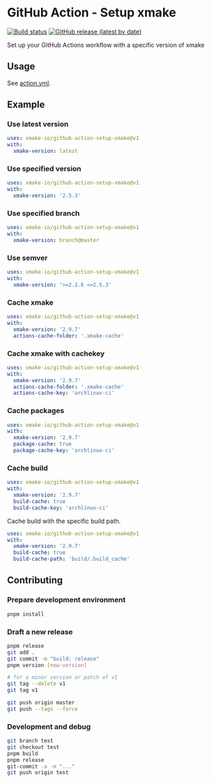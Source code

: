 # GitHub Action - Setup xmake

[![Build status](https://github.com/xmake-io/github-action-setup-xmake/workflows/test/badge.svg)](https://github.com/xmake-io/github-action-setup-xmake/actions)
[![GitHub release (latest by date)](https://img.shields.io/github/v/release/xmake-io/github-action-setup-xmake)](https://github.com/marketplace/actions/setup-xmake)

Set up your GitHub Actions workflow with a specific version of xmake

## Usage

See [action.yml](./action.yml).

## Example

### Use latest version

```yml
uses: xmake-io/github-action-setup-xmake@v1
with:
  xmake-version: latest
```

### Use specified version

```yml
uses: xmake-io/github-action-setup-xmake@v1
with:
  xmake-version: '2.5.3'
```

### Use specified branch

```yml
uses: xmake-io/github-action-setup-xmake@v1
with:
  xmake-version: branch@master
```

### Use semver

```yml
uses: xmake-io/github-action-setup-xmake@v1
with:
  xmake-version: '>=2.2.6 <=2.5.3'
```

### Cache xmake

```yml
uses: xmake-io/github-action-setup-xmake@v1
with:
  xmake-version: '2.9.7'
  actions-cache-folder: '.xmake-cache'
```

### Cache xmake with cachekey

```yml
uses: xmake-io/github-action-setup-xmake@v1
with:
  xmake-version: '2.9.7'
  actions-cache-folder: '.xmake-cache'
  actions-cache-key: 'archlinux-ci'
```

### Cache packages

```yml
uses: xmake-io/github-action-setup-xmake@v1
with:
  xmake-version: '2.9.7'
  package-cache: true
  package-cache-key: 'archlinux-ci'
```

### Cache build

```yml
uses: xmake-io/github-action-setup-xmake@v1
with:
  xmake-version: '2.9.7'
  build-cache: true
  build-cache-key: 'archlinux-ci'
```

Cache build with the specific build path.


```yml
uses: xmake-io/github-action-setup-xmake@v1
with:
  xmake-version: '2.9.7'
  build-cache: true
  build-cache-path: 'build/.build_cache'
```

## Contributing

### Prepare development environment

```bash
pnpm install
```

### Draft a new release

```bash
pnpm release
git add .
git commit -m "build: release"
pnpm version [new-version]

# for a minor version or patch of v1
git tag --delete v1
git tag v1

git push origin master
git push --tags --force
```

### Development and debug

```bash
git branch test
git checkout test
pnpm build
pnpm release
git-commit -a -m "..."
git push origin test
```
